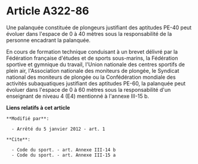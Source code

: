# Article A322-86

Une palanquée constituée de plongeurs justifiant des aptitudes PE-40 peut évoluer dans l'espace de 0 à 40 mètres sous la
responsabilité de la personne encadrant la palanquée. 

En cours de formation technique conduisant à un brevet délivré par la Fédération française d'études et de sports sous-marins,
la Fédération sportive et gymnique du travail, l'Union nationale des centres sportifs de plein air, l'Association nationale
des moniteurs de plongée, le Syndicat national des moniteurs de plongée ou la Confédération mondiale des activités
subaquatiques justifiant des aptitudes PE-60, la palanquée peut évoluer dans l'espace de 0 à 60 mètres sous la responsabilité
d'un enseignant de niveau 4 (E4) mentionné à l'annexe III-15 b.

**Liens relatifs à cet article**

	**Modifié par**:

	  - Arrêté du 5 janvier 2012 - art. 1

	**Cite**:

	  - Code du sport. - art. Annexe III-14 b
	  - Code du sport. - art. Annexe III-15 a
